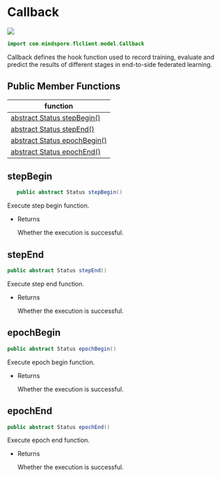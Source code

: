 # Callback

<a href="https://gitee.com/mindspore/docs/blob/r1.6/docs/federated/api/source_en/java_api_callback.md" target="_blank"><img src="https://gitee.com/mindspore/docs/raw/r1.6/resource/_static/logo_source_en.png"></a>

```java
import com.mindspore.flclient.model.Callback
```

Callback defines the hook function used to record training, evaluate and predict the results of different stages in end-to-side federated learning.

## Public Member Functions

| function                    |
| -------------------------------- |
| [abstract Status stepBegin()](#stepbegin) |
| [abstract Status stepEnd()](#stepend)   |
| [abstract Status epochBegin()](#epochbegin) |
| [abstract Status epochEnd()](#epochend) |

## stepBegin

```java
   public abstract Status stepBegin()
```

Execute step begin function.

- Returns

  Whether the execution is successful.

## stepEnd

```java
public abstract Status stepEnd()
```

Execute step end function.

- Returns

  Whether the execution is successful.

## epochBegin

```java
public abstract Status epochBegin()
```

Execute epoch begin function.

- Returns

  Whether the execution is successful.

## epochEnd

```java
public abstract Status epochEnd()
```

Execute epoch end function.

- Returns

  Whether the execution is successful.
